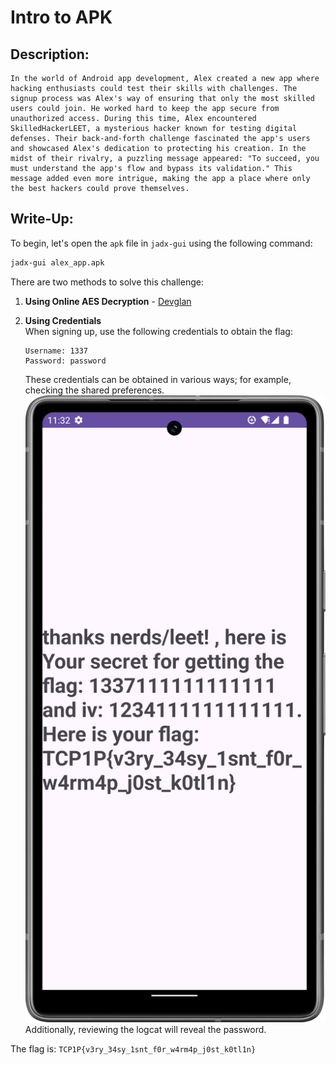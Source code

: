 # Intro to APK

## Description:
```
In the world of Android app development, Alex created a new app where hacking enthusiasts could test their skills with challenges. The signup process was Alex's way of ensuring that only the most skilled users could join. He worked hard to keep the app secure from unauthorized access. During this time, Alex encountered SkilledHackerLEET, a mysterious hacker known for testing digital defenses. Their back-and-forth challenge fascinated the app's users and showcased Alex's dedication to protecting his creation. In the midst of their rivalry, a puzzling message appeared: "To succeed, you must understand the app's flow and bypass its validation." This message added even more intrigue, making the app a place where only the best hackers could prove themselves.
```

## Write-Up:
To begin, let's open the `apk` file in `jadx-gui` using the following command:
```bash
jadx-gui alex_app.apk
```

There are two methods to solve this challenge:
1. **Using Online AES Decryption** - [Devglan](https://www.devglan.com/online-tools/aes-encryption-decryption)

2. **Using Credentials**  
    When signing up, use the following credentials to obtain the flag:
    ```
    Username: 1337
    Password: password
    ```
    These credentials can be obtained in various ways; for example, checking the shared preferences.
    ![untitled](Files/flag_screenshot.png)
    Additionally, reviewing the logcat will reveal the password.

The flag is: `TCP1P{v3ry_34sy_1snt_f0r_w4rm4p_j0st_k0tl1n}`